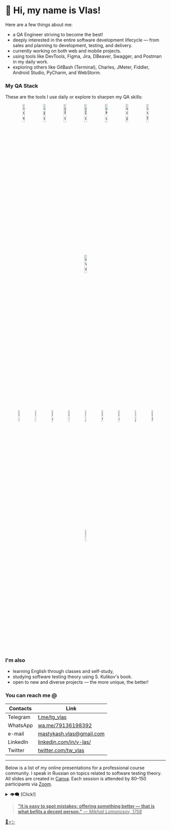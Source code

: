 <!-- v-las/v-las is a ✨ special ✨ repository because its `README.md` (this file) appears on your GitHub profile.
You can click the Preview link to take a look at your cringes. -->

# 👋 Hi, my name is Vlas!

Here are a few things about me:

- a QA Engineer striving to become the best!
- deeply interested in the entire software development lifecycle — from sales and planning to development, testing, and delivery.
- currently working on both web and mobile projects.
- using tools like DevTools, Figma, Jira, DBeaver, Swagger, and Postman in my daily work.
- exploring others like GitBash (Terminal), Charles, JMeter, Fiddler, Android Studio, PyCharm, and WebStorm.

### My QA Stack

These are the tools I use daily or explore to sharpen my QA skills:

<!-- main page length: 846px, img spacing: 4px, length w/o spacing: 818 (96.69%) -->
<div align="center">
  <p>
    <img width="12.1%" src="https://user-images.githubusercontent.com/89486551/143319750-2f729405-4b8a-4f73-8e16-b5c7780517fc.png" alt="devtools" />
    <img width="12.1%" src="https://user-images.githubusercontent.com/89486551/143319803-99550e9f-bdde-4354-b38a-a3aa8ffc9a77.png" alt="postman" />
    <img width="12.1%" src="https://user-images.githubusercontent.com/89486551/143319773-17f2e07b-8dc2-4f02-9b60-e9f0b421ce06.png" alt="PostgreSQL" />
    <img width="12.1%" src="https://github.com/user-attachments/assets/bfb300a7-c44c-4efa-b874-6c3f037ade04" alt="Docker" />
    <img width="12.1%" src="https://github.com/user-attachments/assets/5d0223b2-e9a8-40e7-994a-09f4f7223ff9" alt="Kubernetes" />
    <img width="12.1%" src="https://github.com/user-attachments/assets/9abdf6d9-e2d4-4cbf-9bd8-8247932263db" alt="openlens" />
    <img width="12.1%" src="https://github.com/user-attachments/assets/d94acdbc-3193-4031-89f8-be7559446f80" alt="chatgpt" />
    <img width="12.1%" src="https://github.com/user-attachments/assets/074eb8f1-4b31-47b5-9ed0-99e435bc340a" alt="vscode" />
  </p>
  <p>
    <img width="9.6%" src="https://github.com/user-attachments/assets/d97b98eb-0ba3-46ad-8328-3438a13c87aa" alt="androidstudio" />
    <img width="9.6%" src="https://user-images.githubusercontent.com/89486551/153722742-ae154b3b-291e-4e94-a969-43dbcc537acd.png" alt="swagger" />
    <img width="9.6%" src="https://user-images.githubusercontent.com/89486551/143319757-0bbd31ce-7860-447a-9571-504653849d0b.png" alt="dbeaver" />
    <img width="9.6%" src="https://user-images.githubusercontent.com/89486551/153722739-06821792-6882-4ca2-b6ba-8198944272be.png" alt="figma" />
    <img width="9.6%" src="https://user-images.githubusercontent.com/89486551/153722743-407bd6dd-f5bc-4b1a-8875-13969c69b517.png" alt="jira" />
    <img width="9.6%" src="https://user-images.githubusercontent.com/89486551/143319775-c711ac23-04f8-44dd-9a0b-ea3698467e9e.png" alt="Git" />
    <img width="9.6%" src="https://user-images.githubusercontent.com/89486551/143319787-e5eb9aa4-5b57-454f-b903-64282274af76.png" alt="charles" />
    <img width="9.6%" src="https://user-images.githubusercontent.com/89486551/170130770-05666e29-abdc-43cb-9b85-b716c2509eae.png" alt="jmeter" />
    <img width="9.6%" src="https://user-images.githubusercontent.com/89486551/143319781-e0cb8223-f5db-4cfd-b2f8-9fab2e227023.png" alt="Markdown" />
    <img width="9.6%" src="https://github.com/user-attachments/assets/01ec5335-1a4b-4213-a9b2-3479fcaa9d44" alt="Virtualbox" />
  </p>
</div>

### I'm also

- learning English through classes and self-study,
- studying software testing theory using S. Kulikov's book.
- open to new and diverse projects — the more unique, the better!


### You can reach me @

|Contacts|Link|
|---|---|
| Telegram | [t.me/tg_vlas](https://t.me/tg_vlas)| 
| WhatsApp | [wa.me/79136198392](https://wa.me/79136198392)| 
| e-mail | [mastykash.vlas@gmail.com](mailto:mastykash.vlas@gmail.com)| 
| LinkedIn | [linkedin.com/in/v-las/](https://www.linkedin.com/in/v-las/)| 
| Twitter | [twitter.com/tw_vlas](https://twitter.com/tw_vlas)| 

---

Below is a list of my online presentations for a professional course community.
I speak in Russian on topics related to software testing theory. All slides are created in [Canva](https://www.canva.com/).
Each session is attended by 80–150 participants via [Zoom](https://zoom.us/).

<details>
  <summary>👁️‍🗨️ [Click!]</summary>

# Список презентаций

[Видео (YouTube)](https://youtu.be/2wgN5t_GbN0) | [Презентация (GitHub)][09_blb] | [Ссылки (GitHub)][09_lnk]
---
<a href="https://youtu.be/2wgN5t_GbN0"><img src="https://img.youtube.com/vi/2wgN5t_GbN0/maxresdefault.jpg" style="width:100%;height:100%;"></alt="Presentation" a>

---
[Видео (YouTube)](https://youtu.be/RWLbyB_eNrI) | [Презентация (GitHub)][08_blb] | [Ссылки (GitHub)][08_lnk]
---
<a href="https://youtu.be/RWLbyB_eNrI"><img src="https://img.youtube.com/vi/RWLbyB_eNrI/maxresdefault.jpg" style="width:100%;height:100%;"></alt="Presentation" a>

---
[Видео + Ссылки (YouTube)](https://youtu.be/LW_7Z8szjGA) | [Презентация (GitHub)][07_blb]
---
<a href="https://youtu.be/LW_7Z8szjGA"><img src="https://img.youtube.com/vi/LW_7Z8szjGA/maxresdefault.jpg" style="width:100%;height:100%;"></alt="Presentation" a>

---
[Видео + Ссылки (YouTube)](https://youtu.be/X1GIVJ0zUS8) | [Презентация (GitHub)][06_blb]
---
<a href="https://youtu.be/X1GIVJ0zUS8"><img src="https://img.youtube.com/vi/X1GIVJ0zUS8/maxresdefault.jpg" style="width:100%;height:100%;"></alt="Presentation" a>

---
[Видео (YouTube)](https://youtu.be/krMhIWq9Q3E) | [Презентация (GitHub)][05_blb] | [Ссылки (GitHub)][05_lnk]
---
<a href="https://youtu.be/krMhIWq9Q3E"><img src="https://img.youtube.com/vi/krMhIWq9Q3E/maxresdefault.jpg" style="width:100%;height:100%;"></alt="Presentation" a>

---
[Видео + Ссылки (YouTube)](https://youtu.be/HSlY1ryZIqQ) | [Презентация .pdf (GitHub)][04_blb]
---
<a href="https://youtu.be/HSlY1ryZIqQ"><img src="https://img.youtube.com/vi/HSlY1ryZIqQ/maxresdefault.jpg" style="width:100%;height:100%;"></alt="Presentation" a>

---
[Видео + Ссылки (YouTube)](https://youtu.be/d-oARrPWlhk) | [Презентация .pdf (GitHub)][03_blb]
---
<a href="https://youtu.be/d-oARrPWlhk"><img src="https://img.youtube.com/vi/d-oARrPWlhk/maxresdefault.jpg" style="width:100%;height:100%;"></alt="Presentation" a>

---
[Видео + Ссылки (YouTube)](https://youtu.be/9rS_QANhGXQ) | [Презентация .pdf (GitHub)][02_blb]
---
<a href="https://youtu.be/9rS_QANhGXQ"><img src="https://img.youtube.com/vi/9rS_QANhGXQ/maxresdefault.jpg" style="width:100%;height:100%;"></alt="Presentation" a>

---
[Видео + Ссылки (YouTube)](https://youtu.be/P_t3Dbd9S-o) | [Презентация .pdf (GitHub)][01_blb]
---
<a href="https://youtu.be/P_t3Dbd9S-o"><img src="https://img.youtube.com/vi/P_t3Dbd9S-o/maxresdefault.jpg" style="width:100%;height:100%;"></alt="Presentation" a>

[//]: #Sourses
[01_blb]: <https://github.com/v-las/pdf-presentations/blob/main/vlas_pres_01.pdf>
[02_blb]: <https://github.com/v-las/pdf-presentations/blob/main/vlas_pres_02.pdf>
[03_blb]: <https://github.com/v-las/pdf-presentations/blob/main/vlas_pres_03.pdf>
[04_blb]: <https://github.com/v-las/pdf-presentations/blob/main/vlas_pres_04.pdf>
[05_blb]: <https://github.com/v-las/pdf-presentations/blob/main/vlas_pres_05.pdf>
[05_lnk]: <https://github.com/v-las/pdf-presentations/blob/main/vlas_pres_05.md>
[06_blb]: <https://github.com/v-las/pdf-presentations/blob/main/vlas_pres_06.pdf>
[07_blb]: <https://github.com/v-las/pdf-presentations/blob/main/vlas_pres_07.pdf>
[08_blb]: <https://github.com/v-las/pdf-presentations/blob/main/vlas_pres_08.pdf>
[08_lnk]: <https://github.com/v-las/pdf-presentations/blob/main/vlas_pres_08.md>
[09_blb]: <https://github.com/v-las/pdf-presentations/blob/main/vlas_pres_09.pdf>
[09_lnk]: <https://github.com/v-las/pdf-presentations/blob/main/vlas_pres_09.md>

</details>

> **"It is easy to spot mistakes; offering something better — that is what befits a decent person."**
> *— Mikhail Lomonosov, 1758*

🌟⭐️✨
